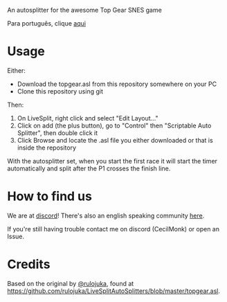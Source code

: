 An autosplitter for the awesome Top Gear SNES game

Para português, clique [aqui](https://github.com/pedro-walter/topgear-autosplitter/blob/main/README_ptbr.md)

# Usage

Either:
- Download the topgear.asl from this repository somewhere on your PC
- Clone this repository using git

Then:
1. On LiveSplit, right click and select "Edit Layout..."
1. Click on add (the plus button), go to "Control" then "Scriptable Auto Splitter", then double click it
1. Click Browse and locate the .asl file you either downloaded or that is inside the repository

With the autosplitter set, when you start the first race it will start the timer automatically and split after the P1 crosses the finish line.

# How to find us

We are at [discord](https://discord.gg/Up8scCjkP9)! There's also an english speaking community [here](https://discord.gg/BbecSMqFeF).

If you're still having trouble contact me on discord (CecilMonk) or open an Issue.

# Credits

Based on the original by [@rulojuka](https://github.com/rulojuka), found at https://github.com/rulojuka/LiveSplitAutoSplitters/blob/master/topgear.asl.